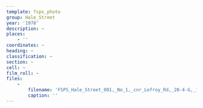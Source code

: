 ```yaml
---
template: fsps_photo
group: Hale_Street
year: '1978'
description: ~
places:
    - ''
coordinates: ~
heading: ~
classification: ~
section: ~
cell: ~
film_roll: ~
files:
    -
        filename: 'FSPS_Hale_Street_001,_No_1,_cnr_Lefroy_Rd,_20-4-G,_1978.png'
        caption: ''
---
```

